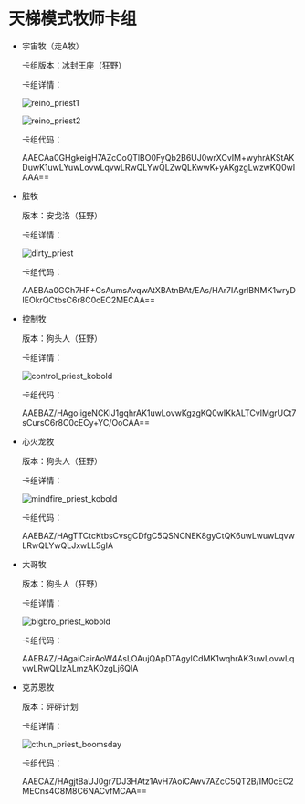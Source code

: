 # 天梯模式牧师卡组



- 宇宙牧（走A牧）

  卡组版本：冰封王座（狂野）

  卡组详情：

  ![reino_priest1](screenshot/reino_priest1.png)

  ![reino_priest2](screenshot/reino_priest2.png)

  卡组代码：

  AAECAa0GHgkeigH7AZcCoQTlBO0FyQb2B6UJ0wrXCvIM+wyhrAKStAKDuwK1uwLYuwLovwLqvwLRwQLYwQLZwQLKwwK+yAKgzgLwzwKQ0wIAAA==

- 脏牧

  版本：安戈洛（狂野）

  卡组详情：

  ![dirty_priest](./screenshot/dirty_priest.png)

  卡组代码：

  AAEBAa0GCh7HF+CsAumsAvqwAtXBAtnBAt/EAs/HAr7IAgrlBNMK1wryDIEOkrQCtbsC6r8C0cEC2MECAA==

- 控制牧

  版本：狗头人（狂野）

  卡组详情：

  ![control_priest_kobold](screenshot/control_priest_kobold.png)

  卡组代码：

  AAEBAZ/HAgoIigeNCKIJ1gqhrAK1uwLovwKgzgKQ0wIKkALTCvIMgrUCt7sCursC6r8C0cECy+YC/OoCAA==

- 心火龙牧

  版本：狗头人（狂野）

  卡组详情：

  ![mindfire_priest_kobold](screenshot/mindfire_priest_kobold.png)

  卡组代码：

  AAEBAZ/HAgTTCtcKtbsCvsgCDfgC5QSNCNEK8gyCtQK6uwLwuwLqvwLRwQLYwQLJxwLL5gIA

- 大哥牧

  版本：狗头人（狂野）

  卡组详情：

  ![bigbro_priest_kobold](screenshot/bigbro_priest_kobold.png)

  卡组代码：

  AAEBAZ/HAgaiCairAoW4AsLOAujQApDTAgylCdMK1wqhrAK3uwLovwLqvwLRwQLlzALmzAK0zgLj6QIA

- 克苏恩牧

  版本：砰砰计划

  卡组详情：

  ![cthun_priest_boomsday](screenshot/cthun_priest_boomsday.png)

  卡组代码：

  AAECAZ/HAgjtBaUJ0gr7DJ3HAtz1AvH7AoiCAwv7AZcC5QT2B/IM0cEC2MECns4C8M8C6NACvfMCAA==